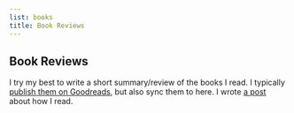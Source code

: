 ```yaml
---
list: books
title: Book Reviews
---
```


## Book Reviews

I try my best to write a short summary/review of the books I read. I typically
[publish them on
Goodreads](https://www.goodreads.com/user/show/38623347-simon-eskildsen), but
also sync them to here. I wrote [a post](https://sirupsen.com/read/) about how I read.

